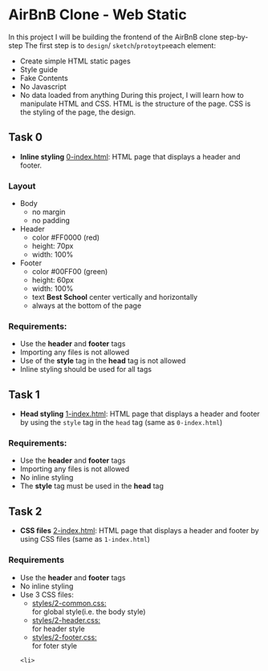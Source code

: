 # AirBnB Clone - Web Static
In this project I will be building the frontend of the AirBnB clone step-by-step
The first step is to `design`/ `sketch`/`protoytpe`each element:
- Create simple HTML static pages
- Style guide
- Fake Contents
- No Javascript
- No data loaded from anything
During this project, I will learn how to manipulate HTML and CSS. HTML is the structure of the page.
CSS is the styling of the page, the design.
## Task 0
* **Inline styling**
[0-index.html](./0-index/html): HTML page that displays a header and footer.
<h3>Layout</h3>
<ul>
	<li>Body
		<ul>
			<li>no margin</li>
			<li>no padding</li>
		</ul>
	</li>
<li>Header
	<ul>
		<li>color #FF0000 (red)</li>
		<li>height: 70px</li>
		<li>width: 100%</li>
	</ul>
</li>
<li>Footer
	<ul>
		<li>color #00FF00 (green)</li>
		<li>height: 60px</li>
		<li>width: 100%</li>
		<li>text <b>Best School</b> center vertically and horizontally</li>
		<li>always at the bottom of the page</li>
	</ul>
</li>
</ul>
<h3>Requirements:</h3>
<ul>
	<li>Use the <b>header</b> and <b>footer</b> tags</li>
	<li>Importing any files is not allowed</li>
	<li>Use of the <b>style</b> tag in the <b>head</b> tag is not allowed</li>
	<li>Inline styling should be used for all tags</li>
</ul>

## Task 1
* **Head styling**
[1-index.html](./1-index.html): HTML page that displays a header and footer by using the `style` tag in the `head` tag (same as `0-index.html`)
<h3>Requirements:</h3>
<ul>
	<li>Use the <b>header</b> and <b>footer</b> tags</li>
	<li>Importing any files is not allowed</li>
	<li>No inline styling</li>
	<li>The <b>style</b> tag must be used in the <b>head</b> tag </li>
</ul>

## Task 2
* **CSS files**
[2-index.html](./2-index.html): HTML page that displays a header and footer by using CSS files (same as `1-index.html`)
<h3>Requirements</h3>
<ul>
	<li>Use the <b>header</b> and <b>footer</b> tags</li>
	<li>No inline styling</li>
	<li>Use 3 CSS files:	
		<ul>
			<li><a href="./styles/2-common.css">styles/2-common.css:</a></li>for global style(i.e. the body style)
			<li><a href="./styles/2-header.css">styles/2-header.css:</a></li>for header style
			<li><a href="./styles/2-footer.css">styles/2-footer.css:</a></li>for foter style
		</ul>

	<li>
</ul>
